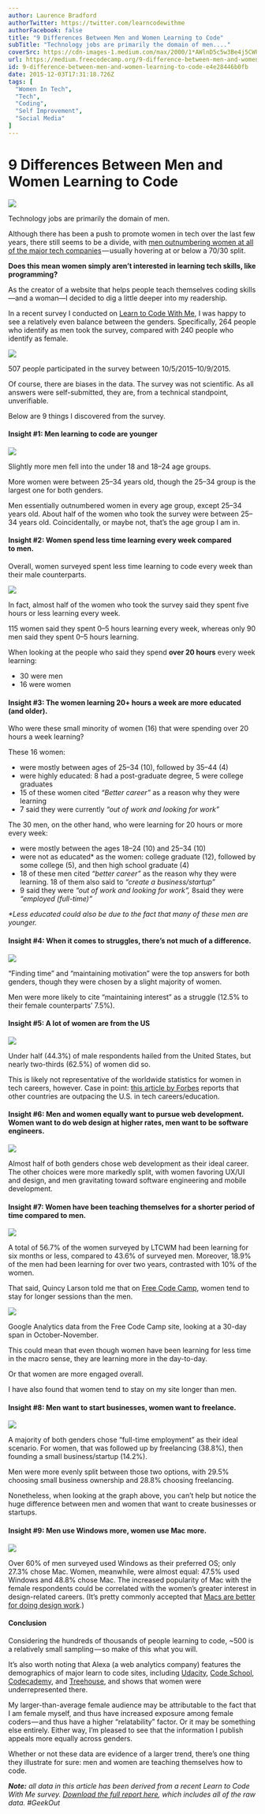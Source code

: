 ```yaml
---
author: Laurence Bradford
authorTwitter: https://twitter.com/learncodewithme
authorFacebook: false
title: "9 Differences Between Men and Women Learning to Code"
subTitle: "Technology jobs are primarily the domain of men...."
coverSrc: https://cdn-images-1.medium.com/max/2000/1*AWlnD5c5w3Be4j5CWPNHbw.png
url: https://medium.freecodecamp.org/9-difference-between-men-and-women-learning-to-code-e4e28446b0fb
id: 9-difference-between-men-and-women-learning-to-code-e4e28446b0fb
date: 2015-12-03T17:31:18.726Z
tags: [
  "Women In Tech",
  "Tech",
  "Coding",
  "Self Improvement",
  "Social Media"
]
---
```

# 9 Differences Between Men and Women Learning to Code







![](https://cdn-images-1.medium.com/max/2000/1*AWlnD5c5w3Be4j5CWPNHbw.png)







Technology jobs are primarily the domain of men.

Although there has been a push to promote women in tech over the last few years, there still seems to be a divide, with [men outnumbering women at all of the major tech companies](http://www.techrepublic.com/article/diversity-stats-10-tech-companies-that-have-come-clean/) — usually hovering at or below a 70/30 split.

**Does this mean women simply aren’t interested in learning tech skills, like programming?**

As the creator of a website that helps people teach themselves coding skills—and a woman—I decided to dig a little deeper into my readership.

In a recent survey I conducted on [Learn to Code With Me](http://learntocodewith.me), I was happy to see a relatively even balance between the genders. Specifically, 264 people who identify as men took the survey, compared with 240 people who identify as female.



![](https://cdn-images-1.medium.com/max/1600/1*ct4A-DCzkrFOzYNG1j6Yqg.png)

507 people participated in the survey between 10/5/2015–10/9/2015.



Of course, there are biases in the data. The survey was not scientific. As all answers were self-submitted, they are, from a technical standpoint, unverifiable.

Below are 9 things I discovered from the survey.

#### Insight #1: Men learning to code are younger



![](https://cdn-images-1.medium.com/max/1600/1*R7WmuIqhcVUQYEF-8p4Ueg.png)



Slightly more men fell into the under 18 and 18–24 age groups.

More women were between 25–34 years old, though the 25–34 group is the largest one for both genders.

Men essentially outnumbered women in every age group, except 25–34 years old. About half of the women who took the survey were between 25–34 years old. Coincidentally, or maybe not, that’s the age group I am in.

#### Insight #2: Women spend less time learning every week compared to men.

Overall, women surveyed spent less time learning to code every week than their male counterparts.



![](https://cdn-images-1.medium.com/max/1600/1*rZ7pGjTxhPZa-ickiLBBVA.png)



In fact, almost half of the women who took the survey said they spent five hours or less learning every week.

115 women said they spent 0–5 hours learning every week, whereas only 90 men said they spent 0–5 hours learning.

When looking at the people who said they spend **over 20 hours** every week learning:

*   30 were men
*   16 were women

#### Insight #3: The women learning 20+ hours a week are more educated (and older).

Who were these small minority of women (16) that were spending over 20 hours a week learning?

These 16 women:

*   were mostly between ages of 25–34 (10), followed by 35–44 (4)
*   were highly educated: 8 had a post-graduate degree, 5 were college graduates
*   15 of these women cited _“Better career”_ as a reason why they were learning
*   7 said they were currently _“out of work and looking for work”_

The 30 men, on the other hand, who were learning for 20 hours or more every week:

*   were mostly between the ages 18–24 (10) and 25–34 (10)
*   were not as educated* as the women: college graduate (12), followed by some college (5), and then high school graduate (4)
*   18 of these men cited _“better career”_ as the reason why they were learning. 18 of them also said to _“create a business/startup”_
*   9 said they were _“out of work and looking for work”,_ 8said they were _“employed (full-time)”_

_*Less educated could also be due to the fact that many of these men are younger._

#### Insight #4: When it comes to struggles, there’s not much of a difference.



![](https://cdn-images-1.medium.com/max/1600/1*uaXv6DABdQI_uMihEQ32sw.png)



“Finding time” and “maintaining motivation” were the top answers for both genders, though they were chosen by a slight majority of women.

Men were more likely to cite “maintaining interest” as a struggle (12.5% to their female counterparts’ 7.5%).

#### Insight #5: A lot of women are from the US



![](https://cdn-images-1.medium.com/max/1600/1*76as8P_3fqIdjyXOHZbDVw.png)



Under half (44.3%) of male respondents hailed from the United States, but nearly two-thirds (62.5%) of women did so.

This is likely not representative of the worldwide statistics for women in tech careers, however. Case in point: [this article by Forbes](http://www.forbes.com/sites/elizabethmacbride/2015/06/29/why-does-the-u-s-lag-the-world-when-it-comes-to-women-and-tech/) reports that other countries are outpacing the U.S. in tech careers/education.

#### **Insight #6: Men and women equally want to pursue web development. Women want to do web design at higher rates, men want to be software engineers.**



![](https://cdn-images-1.medium.com/max/1600/1*y6dGH63qP3XhVwXkUvuOZw.png)



Almost half of both genders chose web development as their ideal career. The other choices were more markedly split, with women favoring UX/UI and design, and men gravitating toward software engineering and mobile development.

#### **Insight #7: Women have been teaching themselves for a shorter period of time compared to men.**



![](https://cdn-images-1.medium.com/max/1600/1*O36QMH6TuIpiDtiO7LnAXA.png)



A total of 56.7% of the women surveyed by LTCWM had been learning for six months or less, compared to 43.6% of surveyed men. Moreover, 18.9% of the men had been learning for over two years, contrasted with 10% of the women.

That said, Quincy Larson told me that on [Free Code Camp](http://www.freecodecamp.com/), women tend to stay for longer sessions than the men.







![](https://cdn-images-1.medium.com/max/2000/1*6jCcuAfPgGv17_NJhZiaWg.png)

Google Analytics data from the Free Code Camp site, looking at a 30-day span in October-November.







This could mean that even though women have been learning for less time in the macro sense, they are learning more in the day-to-day.

Or that women are more engaged overall.

I have also found that women tend to stay on my site longer than men.

#### **Insight #8: Men want to start businesses, women want to freelance.**



![](https://cdn-images-1.medium.com/max/1600/1*p3XDBxWEbdA4L4udcTMAtQ.png)



A majority of both genders chose “full-time employment” as their ideal scenario. For women, that was followed up by freelancing (38.8%), then founding a small business/startup (14.2%).

Men were more evenly split between those two options, with 29.5% choosing small business ownership and 28.8% choosing freelancing.

Nonetheless, when looking at the graph above, you can’t help but notice the huge difference between men and women that want to create businesses or startups.

#### **Insight #9: Men use Windows more, women use Mac more.**



![](https://cdn-images-1.medium.com/max/1600/1*dUAHnpRb1uQ8FQSek-VbQQ.png)



Over 60% of men surveyed used Windows as their preferred OS; only 27.3% chose Mac. Women, meanwhile, were almost equal: 47.5% used Windows and 48.8% chose Mac. The increased popularity of Mac with the female respondents could be correlated with the women’s greater interest in design-related careers. (It’s pretty commonly accepted that [Macs are better for doing design work](https://graphicdesign.stackexchange.com/questions/28974/why-are-apple-macs-used-so-much-in-the-graphic-design-industry).)

#### Conclusion

Considering the hundreds of thousands of people learning to code, ~500 is a relatively small sampling — so make of this what you will.

It’s also worth noting that Alexa (a web analytics company) features the demographics of major learn to code sites, including [Udacity](http://www.alexa.com/siteinfo/udacity.com), [Code School](http://www.alexa.com/siteinfo/codeschool.com), [Codecademy](http://www.alexa.com/siteinfo/codecademy.com), and [Treehouse](http://www.alexa.com/siteinfo/teamtreehouse.com), and shows that women were underrepresented there.

My larger-than-average female audience may be attributable to the fact that I am female myself, and thus have increased exposure among female coders — and thus have a higher “relatability” factor. Or it may be something else entirely. Either way, I’m pleased to see that the information I publish appeals more equally across genders.

Whether or not these data are evidence of a larger trend, there’s one thing they illustrate for sure: men and women are teaching themselves how to code.

**_Note:_** _all data in this article has been derived from a recent Learn to Code With Me survey._ [_Download the full report here_](http://learntocodewith.me/newbie-coder-report)_, which includes all of the raw data. #GeekOut_








